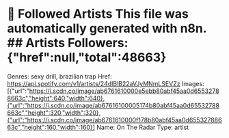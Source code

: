 # 🎵 Followed Artists  This file was automatically generated with n8n.  ## Artists  Followers: {"href":null,"total":48663}
Genres: sexy drill, brazilian trap
Href: https://api.spotify.com/v1/artists/24dIBlB22aVJyMNmLSEVZz
Images: [{"url":"https://i.scdn.co/image/ab6761610000e5ebb80abf45aa0d65532788663c","height":640,"width":640},{"url":"https://i.scdn.co/image/ab67616100005174b80abf45aa0d65532788663c","height":320,"width":320},{"url":"https://i.scdn.co/image/ab6761610000f178b80abf45aa0d65532788663c","height":160,"width":160}]
Name: On The Radar
Type: artist